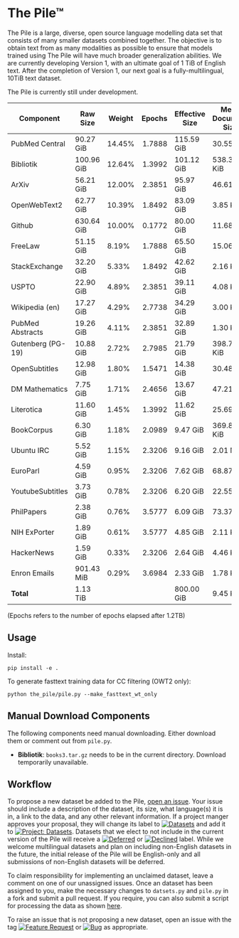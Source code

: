 # The Pile™

The Pile is a large, diverse, open source language modelling data set that consists of many smaller datasets combined together. The objective is to obtain text from as many modalities as possible to ensure that models trained using The Pile will have much broader generalization abilities. We are currently developing Version 1, with an ultimate goal of 1 TiB of English text. After the completion of Version 1, our next goal is a fully-multilingual, 10TiB text dataset.

The Pile is currently still under development.


|    Component    | Raw Size |Weight|Epochs|Effective Size|Mean Document Size|
|-----------------|----------|------|-----:|--------------|------------------|
|PubMed Central   |90.27 GiB |14.45%|1.7888|115.59 GiB    |30.55 KiB         |
|Bibliotik        |100.96 GiB|12.64%|1.3992|101.12 GiB    |538.36 KiB        |
|ArXiv            |56.21 GiB |12.00%|2.3851|95.97 GiB     |46.61 KiB         |
|OpenWebText2     |62.77 GiB |10.39%|1.8492|83.09 GiB     |3.85 KiB          |
|Github           |630.64 GiB|10.00%|0.1772|80.00 GiB     |11.68 KiB         |
|FreeLaw          |51.15 GiB |8.19% |1.7888|65.50 GiB     |15.06 KiB         |
|StackExchange    |32.20 GiB |5.33% |1.8492|42.62 GiB     |2.16 KiB          |
|USPTO            |22.90 GiB |4.89% |2.3851|39.11 GiB     |4.08 KiB          |
|Wikipedia (en)   |17.27 GiB |4.29% |2.7738|34.29 GiB     |3.00 KiB          |
|PubMed Abstracts |19.26 GiB |4.11% |2.3851|32.89 GiB     |1.30 KiB          |
|Gutenberg (PG-19)|10.88 GiB |2.72% |2.7985|21.79 GiB     |398.73 KiB        |
|OpenSubtitles    |12.98 GiB |1.80% |1.5471|14.38 GiB     |30.48 KiB         |
|DM Mathematics   |7.75 GiB  |1.71% |2.4656|13.67 GiB     |47.21 MiB         |
|Literotica       |11.60 GiB |1.45% |1.3992|11.62 GiB     |25.69 KiB         |
|BookCorpus       |6.30 GiB  |1.18% |2.0989|9.47 GiB      |369.87 KiB        |
|Ubuntu IRC       |5.52 GiB  |1.15% |2.3206|9.16 GiB      |2.01 MiB          |
|EuroParl         |4.59 GiB  |0.95% |2.3206|7.62 GiB      |68.87 KiB         |
|YoutubeSubtitles |3.73 GiB  |0.78% |2.3206|6.20 GiB      |22.55 KiB         |
|PhilPapers       |2.38 GiB  |0.76% |3.5777|6.09 GiB      |73.37 KiB         |
|NIH ExPorter     |1.89 GiB  |0.61% |3.5777|4.85 GiB      |2.11 KiB          |
|HackerNews       |1.59 GiB  |0.33% |2.3206|2.64 GiB      |4.46 KiB          |
|Enron Emails     |901.43 MiB|0.29% |3.6984|2.33 GiB      |1.78 KiB          |
|**Total**        |1.13 TiB  |      |      |800.00 GiB    |9.45 KiB          |




(Epochs refers to the number of epochs elapsed after 1.2TB)


## Usage


Install:

```
pip install -e .
```

To generate fasttext training data for CC filtering (OWT2 only):
```
python the_pile/pile.py --make_fasttext_wt_only
```

## Manual Download Components

The following components need manual downloading. Either download them or comment out from `pile.py`. 

 - **Bibliotik**: `books3.tar.gz` needs to be in the current directory. Download temporarily unavailable.

## Workflow

To propose a new dataset be added to the Pile, [open an issue](https://github.com/EleutherAI/The-Pile/issues/new). Your issue should include a description of the dataset, its size, what language(s) it is in, a link to the data, and any other relevant information. If a project manger approves your proposal, they will change its label to [![Datasets](https://img.shields.io/github/labels/EleutherAI/The-Pile/Dataset)](https://github.com/EleutherAI/The-Pile/labels/Dataset) and add it to [![Project: Datasets](https://img.shields.io/badge/Project-Datasets-lightgrey)](https://github.com/EleutherAI/The-Pile/projects/2). Datasets that we elect to not include in the current version of the Pile will receive a [![Deferred](https://img.shields.io/github/labels/EleutherAI/The-Pile/Deferred%20to%20v2)](https://github.com/EleutherAI/The-Pile/labels/Deferred%20to%20v2) or [![Declined](https://img.shields.io/github/labels/EleutherAI/The-Pile/Declined)](https://github.com/EleutherAI/The-Pile/labels/Declined) label. While we welcome multilingual  datasets and plan on including non-English datasets in the future, the initial release of the Pile will be English-only and all submissions of non-English datasets will be deferred.

To claim responsibility for implementing an unclaimed dataset, leave a comment on one of our unassigned issues. Once an dataset has been assigned to you, make the necessary changes to `datsets.py` and `pile.py` in a fork and submit a pull request. If you require, you can also submit a script for processing the data as shown [here](https://github.com/EleutherAI/pile_enron_emails).

To raise an issue that is not proposing a new dataset, open an issue with the tag [![Feature Request](https://img.shields.io/github/labels/EleutherAI/The-Pile/Feature%20Request)](https://github.com/EleutherAI/The-Pile/labels/Feature%20Request) or [![Bug](https://img.shields.io/github/labels/EleutherAI/The-Pile/Bug)](https://github.com/EleutherAI/The-Pile/labels/Bug) as appropriate.

